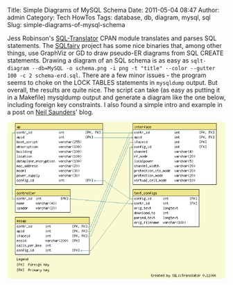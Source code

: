 Title: Simple Diagrams of MySQL Schema
Date: 2011-05-04 08:47
Author: admin
Category: Tech HowTos
Tags: database, db, diagram, mysql, sql
Slug: simple-diagrams-of-mysql-schema

Jess Robinson's [SQL-Translator][] CPAN module translates and parses SQL
statements. The [SQLfairy][] project has some nice binaries that, among
other things, use GraphViz or GD to draw pseudo-ER diagrams from SQL
CREATE statements. Drawing a diagram of an SQL schema is as easy as
`sqlt-diagram --db=MySQL -o schema.png -i png -t "title" --color --gutter 100 -c 2 schema-erd.sql`.
There are a few minor issues - the program seems to choke on the LOCK
TABLES statements in `mysqldump` output. But overall, the results are
quite nice. The script can take (as easy as putting it in a Makefile)
mysqldump output and generate a diagram like the one below, including
foreign key constraints. I also found a simple intro and example in a
post on [Neil Saunders][]' blog.

![sqlfairy output][]

  [SQL-Translator]: http://search.cpan.org/~jrobinson/SQL-Translator/
  [SQLfairy]: http://sqlfairy.sourceforge.net/
  [Neil Saunders]: http://nsaunders.wordpress.com/2009/01/11/easy-visualisation-of-database-schemas-using-sqlfairy/
  [sqlfairy output]: /GFX/sqlfairy.png
